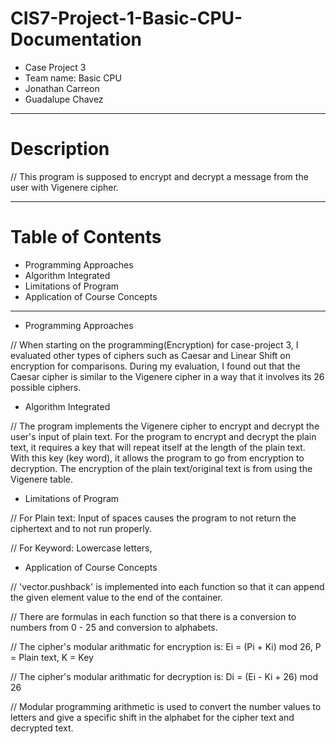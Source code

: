 # CIS7-Project-1-Basic-CPU-Documentation
- Case Project 3
- Team name: Basic CPU
- Jonathan Carreon
- Guadalupe Chavez

**************************************
# Description
// This program is supposed to encrypt and decrypt a message from the user with Vigenere cipher.

**************************************
# Table of Contents
- Programming Approaches
- Algorithm Integrated
- Limitations of Program
- Application of Course Concepts

**************************************

- Programming Approaches

// When starting on the programming(Encryption) for case-project 3, I evaluated other types of
   ciphers such as Caesar and Linear Shift on encryption for comparisons. During my evaluation,
   I found out that the Caesar cipher is similar to the Vigenere cipher in a way that it involves
   its 26 possible ciphers.

- Algorithm Integrated

// The program implements the Vigenere cipher to encrypt and decrypt the user's input of plain text.
   For the program to encrypt and decrypt the plain text, it requires a key that will repeat itself
   at the length of the plain text. With this key (key word), it allows the program to go from
   encryption to decryption. The encryption of the plain text/original text is from using the Vigenere 
   table.
   
 - Limitations of Program
 
// For Plain text: Input of spaces causes the program to not return the ciphertext and to not run properly.

// For Keyword: Lowercase letters, 

- Application of Course Concepts

// 'vector.pushback' is implemented into each function so that it can append the given element value to
   the end of the container.

// There are formulas in each function so that there is a conversion to numbers from 0 - 25 and conversion
   to alphabets.
   
// The cipher's modular arithmatic for encryption is: Ei = (Pi + Ki) mod 26,  P = Plain text, K = Key

// The cipher's modular arithmatic for decryption is: Di = (Ei - Ki + 26) mod 26

// Modular programming arithmetic is used to convert the number values to letters and give a specific shift
   in the alphabet for the cipher text and decrypted text.
